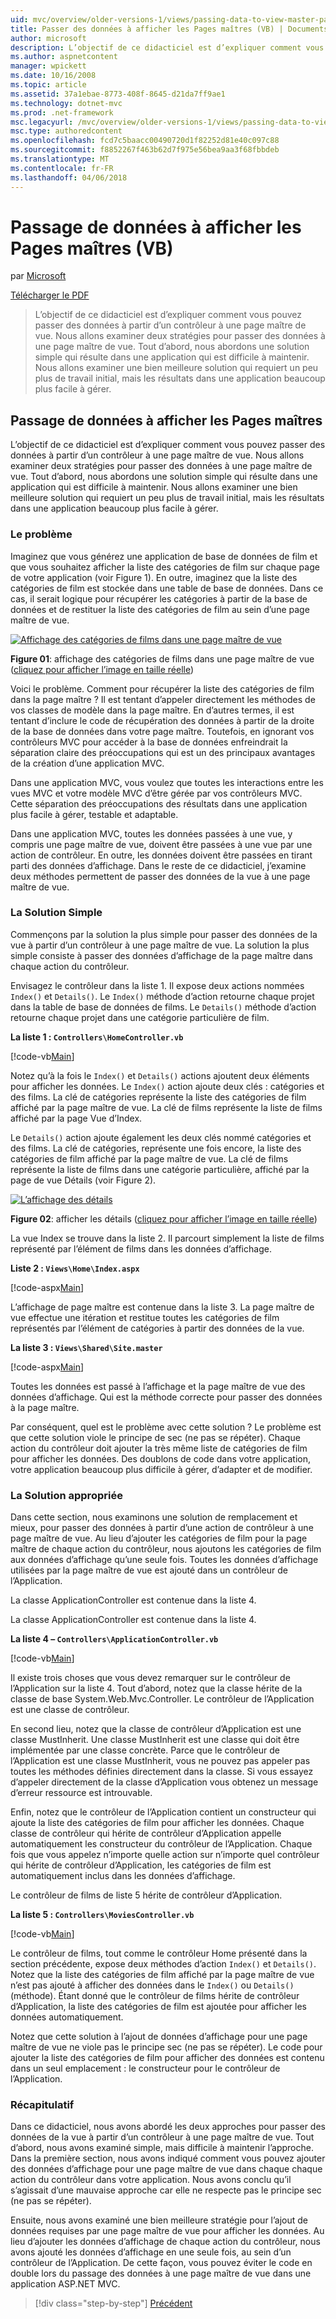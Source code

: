 ```yaml
---
uid: mvc/overview/older-versions-1/views/passing-data-to-view-master-pages-vb
title: Passer des données à afficher les Pages maîtres (VB) | Documents Microsoft
author: microsoft
description: L’objectif de ce didacticiel est d’expliquer comment vous pouvez passer des données à partir d’un contrôleur à une page maître de vue. Nous allons examiner deux stratégies pour passer des données à une vue m...
ms.author: aspnetcontent
manager: wpickett
ms.date: 10/16/2008
ms.topic: article
ms.assetid: 37a1ebae-8773-408f-8645-d21da7ff9ae1
ms.technology: dotnet-mvc
ms.prod: .net-framework
msc.legacyurl: /mvc/overview/older-versions-1/views/passing-data-to-view-master-pages-vb
msc.type: authoredcontent
ms.openlocfilehash: fcd7c5baacc00490720d1f82252d81e40c097c88
ms.sourcegitcommit: f8852267f463b62d7f975e56bea9aa3f68fbbdeb
ms.translationtype: MT
ms.contentlocale: fr-FR
ms.lasthandoff: 04/06/2018
---
```

<a name="passing-data-to-view-master-pages-vb"></a>Passage de données à afficher les Pages maîtres (VB)
====================
par [Microsoft](https://github.com/microsoft)

[Télécharger le PDF](http://download.microsoft.com/download/e/f/3/ef3f2ff6-7424-48f7-bdaa-180ef64c3490/ASPNET_MVC_Tutorial_13_VB.pdf)

> L’objectif de ce didacticiel est d’expliquer comment vous pouvez passer des données à partir d’un contrôleur à une page maître de vue. Nous allons examiner deux stratégies pour passer des données à une page maître de vue. Tout d’abord, nous abordons une solution simple qui résulte dans une application qui est difficile à maintenir. Nous allons examiner une bien meilleure solution qui requiert un peu plus de travail initial, mais les résultats dans une application beaucoup plus facile à gérer.


## <a name="passing-data-to-view-master-pages"></a>Passage de données à afficher les Pages maîtres

L’objectif de ce didacticiel est d’expliquer comment vous pouvez passer des données à partir d’un contrôleur à une page maître de vue. Nous allons examiner deux stratégies pour passer des données à une page maître de vue. Tout d’abord, nous abordons une solution simple qui résulte dans une application qui est difficile à maintenir. Nous allons examiner une bien meilleure solution qui requiert un peu plus de travail initial, mais les résultats dans une application beaucoup plus facile à gérer.

### <a name="the-problem"></a>Le problème

Imaginez que vous générez une application de base de données de film et que vous souhaitez afficher la liste des catégories de film sur chaque page de votre application (voir Figure 1). En outre, imaginez que la liste des catégories de film est stockée dans une table de base de données. Dans ce cas, il serait logique pour récupérer les catégories à partir de la base de données et de restituer la liste des catégories de film au sein d’une page maître de vue.


[![Affichage des catégories de films dans une page maître de vue](passing-data-to-view-master-pages-vb/_static/image2.png)](passing-data-to-view-master-pages-vb/_static/image1.png)

**Figure 01**: affichage des catégories de films dans une page maître de vue ([cliquez pour afficher l’image en taille réelle](passing-data-to-view-master-pages-vb/_static/image3.png))


Voici le problème. Comment pour récupérer la liste des catégories de film dans la page maître ? Il est tentant d’appeler directement les méthodes de vos classes de modèle dans la page maître. En d’autres termes, il est tentant d’inclure le code de récupération des données à partir de la droite de la base de données dans votre page maître. Toutefois, en ignorant vos contrôleurs MVC pour accéder à la base de données enfreindrait la séparation claire des préoccupations qui est un des principaux avantages de la création d’une application MVC.

Dans une application MVC, vous voulez que toutes les interactions entre les vues MVC et votre modèle MVC d’être gérée par vos contrôleurs MVC. Cette séparation des préoccupations des résultats dans une application plus facile à gérer, testable et adaptable.

Dans une application MVC, toutes les données passées à une vue, y compris une page maître de vue, doivent être passées à une vue par une action de contrôleur. En outre, les données doivent être passées en tirant parti des données d’affichage. Dans le reste de ce didacticiel, j’examine deux méthodes permettent de passer des données de la vue à une page maître de vue.

### <a name="the-simple-solution"></a>La Solution Simple

Commençons par la solution la plus simple pour passer des données de la vue à partir d’un contrôleur à une page maître de vue. La solution la plus simple consiste à passer des données d’affichage de la page maître dans chaque action du contrôleur.

Envisagez le contrôleur dans la liste 1. Il expose deux actions nommées `Index()` et `Details()`. Le `Index()` méthode d’action retourne chaque projet dans la table de base de données de films. Le `Details()` méthode d’action retourne chaque projet dans une catégorie particulière de film.

**La liste 1 : `Controllers\HomeController.vb`**

[!code-vb[Main](passing-data-to-view-master-pages-vb/samples/sample1.vb)]

Notez qu’à la fois le `Index()` et `Details()` actions ajoutent deux éléments pour afficher les données. Le `Index()` action ajoute deux clés : catégories et des films. La clé de catégories représente la liste des catégories de film affiché par la page maître de vue. La clé de films représente la liste de films affiché par la page Vue d’Index.

Le `Details()` action ajoute également les deux clés nommé catégories et des films. La clé de catégories, représente une fois encore, la liste des catégories de film affiché par la page maître de vue. La clé de films représente la liste de films dans une catégorie particulière, affiché par la page de vue Détails (voir Figure 2).


[![L’affichage des détails](passing-data-to-view-master-pages-vb/_static/image5.png)](passing-data-to-view-master-pages-vb/_static/image4.png)

**Figure 02**: afficher les détails ([cliquez pour afficher l’image en taille réelle](passing-data-to-view-master-pages-vb/_static/image6.png))


La vue Index se trouve dans la liste 2. Il parcourt simplement la liste de films représenté par l’élément de films dans les données d’affichage.

**Liste 2 : `Views\Home\Index.aspx`**

[!code-aspx[Main](passing-data-to-view-master-pages-vb/samples/sample2.aspx)]

L’affichage de page maître est contenue dans la liste 3. La page maître de vue effectue une itération et restitue toutes les catégories de film représentés par l’élément de catégories à partir des données de la vue.

**La liste 3 : `Views\Shared\Site.master`**

[!code-aspx[Main](passing-data-to-view-master-pages-vb/samples/sample3.aspx)]

Toutes les données est passé à l’affichage et la page maître de vue des données d’affichage. Qui est la méthode correcte pour passer des données à la page maître.

Par conséquent, quel est le problème avec cette solution ? Le problème est que cette solution viole le principe de sec (ne pas se répéter). Chaque action du contrôleur doit ajouter la très même liste de catégories de film pour afficher les données. Des doublons de code dans votre application, votre application beaucoup plus difficile à gérer, d’adapter et de modifier.

### <a name="the-good-solution"></a>La Solution appropriée

Dans cette section, nous examinons une solution de remplacement et mieux, pour passer des données à partir d’une action de contrôleur à une page maître de vue. Au lieu d’ajouter les catégories de film pour la page maître de chaque action du contrôleur, nous ajoutons les catégories de film aux données d’affichage qu’une seule fois. Toutes les données d’affichage utilisées par la page maître de vue est ajouté dans un contrôleur de l’Application.

La classe ApplicationController est contenue dans la liste 4.

La classe ApplicationController est contenue dans la liste 4.

**La liste 4 – `Controllers\ApplicationController.vb`**

[!code-vb[Main](passing-data-to-view-master-pages-vb/samples/sample4.vb)]

Il existe trois choses que vous devez remarquer sur le contrôleur de l’Application sur la liste 4. Tout d’abord, notez que la classe hérite de la classe de base System.Web.Mvc.Controller. Le contrôleur de l’Application est une classe de contrôleur.

En second lieu, notez que la classe de contrôleur d’Application est une classe MustInherit. Une classe MustInherit est une classe qui doit être implémentée par une classe concrète. Parce que le contrôleur de l’Application est une classe MustInherit, vous ne pouvez pas appeler pas toutes les méthodes définies directement dans la classe. Si vous essayez d’appeler directement de la classe d’Application vous obtenez un message d’erreur ressource est introuvable.

Enfin, notez que le contrôleur de l’Application contient un constructeur qui ajoute la liste des catégories de film pour afficher les données. Chaque classe de contrôleur qui hérite de contrôleur d’Application appelle automatiquement les constructeur du contrôleur de l’Application. Chaque fois que vous appelez n’importe quelle action sur n’importe quel contrôleur qui hérite de contrôleur d’Application, les catégories de film est automatiquement inclus dans les données d’affichage.

Le contrôleur de films de liste 5 hérite de contrôleur d’Application.

**La liste 5 : `Controllers\MoviesController.vb`**

[!code-vb[Main](passing-data-to-view-master-pages-vb/samples/sample5.vb)]

Le contrôleur de films, tout comme le contrôleur Home présenté dans la section précédente, expose deux méthodes d’action `Index()` et `Details()`. Notez que la liste des catégories de film affiché par la page maître de vue n’est pas ajouté à afficher des données dans le `Index()` ou `Details()` (méthode). Étant donné que le contrôleur de films hérite de contrôleur d’Application, la liste des catégories de film est ajoutée pour afficher les données automatiquement.

Notez que cette solution à l’ajout de données d’affichage pour une page maître de vue ne viole pas le principe sec (ne pas se répéter). Le code pour ajouter la liste des catégories de film pour afficher des données est contenu dans un seul emplacement : le constructeur pour le contrôleur de l’Application.

### <a name="summary"></a>Récapitulatif

Dans ce didacticiel, nous avons abordé les deux approches pour passer des données de la vue à partir d’un contrôleur à une page maître de vue. Tout d’abord, nous avons examiné simple, mais difficile à maintenir l’approche. Dans la première section, nous avons indiqué comment vous pouvez ajouter des données d’affichage pour une page maître de vue dans chaque chaque action du contrôleur dans votre application. Nous avons conclu qu’il s’agissait d’une mauvaise approche car elle ne respecte pas le principe sec (ne pas se répéter).

Ensuite, nous avons examiné une bien meilleure stratégie pour l’ajout de données requises par une page maître de vue pour afficher les données. Au lieu d’ajouter les données d’affichage de chaque action du contrôleur, nous avons ajouté les données d’affichage en une seule fois, au sein d’un contrôleur de l’Application. De cette façon, vous pouvez éviter le code en double lors du passage des données à une page maître de vue dans une application ASP.NET MVC.

> [!div class="step-by-step"]
> [Précédent](creating-page-layouts-with-view-master-pages-vb.md)
